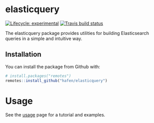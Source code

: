 # elasticquery

<!-- badges: start -->
[![Lifecycle: experimental](https://img.shields.io/badge/lifecycle-experimental-orange.svg)](https://www.tidyverse.org/lifecycle/#experimental)
[![Travis build status](https://travis-ci.org/hafen/elasticquery.svg?branch=master)](https://travis-ci.org/hafen/elasticquery)
<!-- badges: end -->

The elasticquery package provides utilities for building Elasticsearch queries in a simple and intuitive way.

## Installation

You can install the package from Github with:

```r
# install.packages("remotes")
remotes::install_github("hafen/elasticquery")
```

# Usage

See the [usage](articles/usage.html) page for a tutorial and examples.
